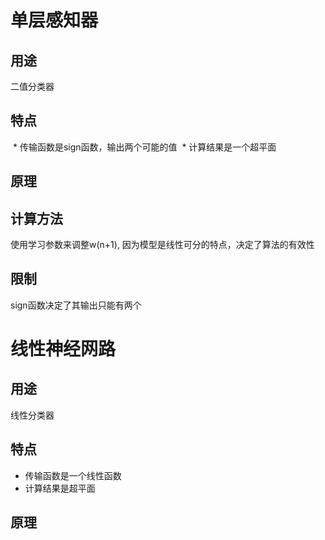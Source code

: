# 单层感知器
## 用途
二值分类器
## 特点
  * 传输函数是sign函数，输出两个可能的值
  * 计算结果是一个超平面
  
## 原理

## 计算方法
使用学习参数来调整w(n+1), 因为模型是线性可分的特点，决定了算法的有效性 
## 限制
sign函数决定了其输出只能有两个

# 线性神经网路
## 用途
线性分类器
## 特点
  * 传输函数是一个线性函数
  * 计算结果是超平面
  
## 原理 

## 
